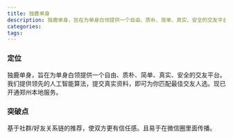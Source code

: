 ```yaml
---
title: 独鹿单身
description: 独鹿单身，旨在为单身白领提供一个自由、质朴、简单、真实、安全的交友平台。我们提供领先的人工智能算法，提交真实资料，即可为你匹配最佳交友人选。现已开通郑州本地服务。
categories:
tags:
---
```




### 定位

独鹿单身，旨在为单身白领提供一个自由、质朴、简单、真实、安全的交友平台。我们提供领先的人工智能算法，提交真实资料，即可为你匹配最佳交友人选。现已开通郑州本地服务。

### 突破点

基于社群/好友关系链的推荐，使双方更有信任感。且易于在微信圈里面传播。

